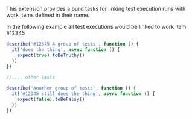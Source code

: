 This extension provides a build tasks for linking test execution runs with work items defined in their name.

In the following example all test executions would be linked to work item #12345

```ts
describe('#12345 A group of tests', function () {
  it('does the thing', async function () {
    expect(true).toBeTruthy()
  })
})

//.... other tests

describe('Another group of tests', function () {
  it('#12345 still does the thing', async function () {
    expect(false).toBeFalsy()
  })
})
```
